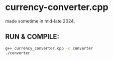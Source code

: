 # currency-converter.cpp
made sometime in mid-late 2024.

## RUN & COMPILE:

```bash
g++ currency_converter.cpp -o converter
./converter
```
